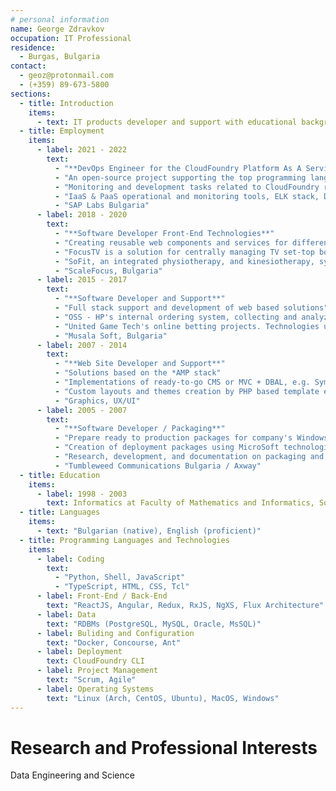 ```yaml
---
# personal information
name: George Zdravkov
occupation: IT Professional
residence:
  - Burgas, Bulgaria
contact:
  - geoz@protonmail.com
  - (+359) 89-673-5800
sections:
  - title: Introduction
    items:
      - text: IT products developer and support with educational background in mathematics and informatics. With more that 15 years of experience, taking parts in different project stages. Communicative and team oriented person, with investigate and create approach to problem solving.
  - title: Employment
    items:
      - label: 2021 - 2022
        text:
          - "**DevOps Engineer for the CloudFoundry Platform As A Service solution**"
          - "An open-source project supporting the top programming languages and developer frameworks out of the box by providing different buildpack containers"
          - "Monitoring and development tasks related to CloudFoundry releases, and its sub-projects"
          - "IaaS & PaaS operational and monitoring tools, ELK stack, Docker, Concourse, Python and Golang projects. Deployments over AWS, GCP, Azure, AliCloud"
          - "SAP Labs Bulgaria"
      - label: 2018 - 2020
        text:
          - "**Software Developer Front-End Technologies**"
          - "Creating reusable web components and services for different projects"
          - "FocusTV is a solution for centrally managing TV set-top boxes with a React+Redux front-end"
          - "SoFit, an integrated physiotherapy, and kinesiotherapy, system to handle home therapy practise, with an Angular based front-end"
          - "ScaleFocus, Bulgaria"
      - label: 2015 - 2017
        text:
          - "**Software Developer and Support**"
          - "Full stack support and development of web based solutions"
          - "OSS - HP's internal ordering system, collecting and analyzing receipts, orders tracing, statistics and documents. Technologies involved are Tcl with NodeJS+Express+ReactJS, Oracle"
          - "United Game Tech's online betting projects. Technologies used are Angular and vanilla JavaScript front-end with an *AMP serving back-end"
          - "Musala Soft, Bulgaria"
      - label: 2007 - 2014
        text:
          - "**Web Site Developer and Support**"
          - "Solutions based on the *AMP stack"
          - "Implementations of ready-to-go CMS or MVC + DBAL, e.g. Symfony+Doctrine setup"
          - "Custom layouts and themes creation by PHP based template engines"
          - "Graphics, UX/UI"
      - label: 2005 - 2007
        text:
          - "**Software Developer / Packaging**"
          - "Prepare ready to production packages for company's Windows based software solutions"
          - "Creation of deployment packages using MicroSoft technologies, Ant, XSLT"
          - "Research, development, and documentation on packaging and build processes"
          - "Tumbleweed Communications Bulgaria / Axway"
  - title: Education
    items:
      - label: 1998 - 2003
        text: Informatics at Faculty of Mathematics and Informatics, Sofia University "St. Kliment Ohridski"
  - title: Languages
    items:
      - text: "Bulgarian (native), English (proficient)"
  - title: Programming Languages and Technologies
    items:
      - label: Coding
        text:
          - "Python, Shell, JavaScript"
          - "TypeScript, HTML, CSS, Tcl"
      - label: Front-End / Back-End
        text: "ReactJS, Angular, Redux, RxJS, NgXS, Flux Architecture"
      - label: Data
        text: "RDBMs (PostgreSQL, MySQL, Oracle, MsSQL)"
      - label: Buliding and Configuration
        text: "Docker, Concourse, Ant"
      - label: Deployment
        text: CloudFoundry CLI
      - label: Project Management
        text: "Scrum, Agile"
      - label: Operating Systems
        text: "Linux (Arch, CentOS, Ubuntu), MacOS, Windows"
---
```


# Research and Professional Interests

Data Engineering and Science
